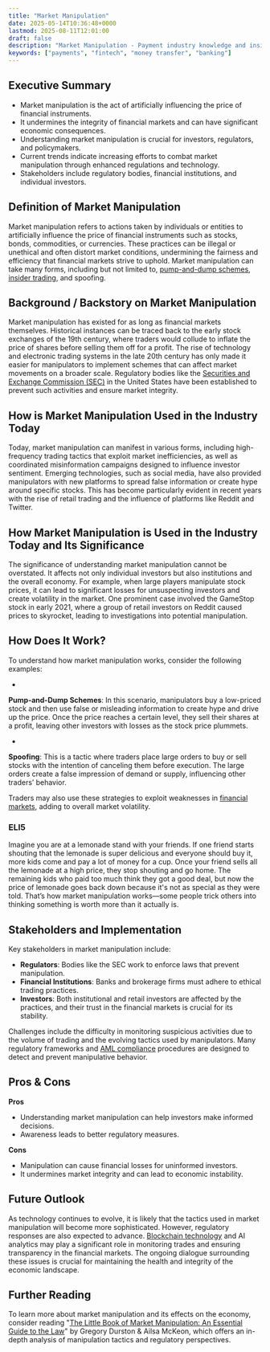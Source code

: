 ```yaml
---
title: "Market Manipulation"
date: 2025-05-14T10:36:48+0000
lastmod: 2025-08-11T12:01:00
draft: false
description: "Market Manipulation - Payment industry knowledge and insights"
keywords: ["payments", "fintech", "money transfer", "banking"]
---
```


## Executive Summary

- Market manipulation is the act of artificially influencing the price of financial instruments.
- It undermines the integrity of financial markets and can have significant economic consequences.
- Understanding market manipulation is crucial for investors, regulators, and policymakers.
- Current trends indicate increasing efforts to combat market manipulation through enhanced regulations and technology.
- Stakeholders include regulatory bodies, financial institutions, and individual investors.

## Definition of Market Manipulation
Market manipulation refers to actions taken by individuals or entities to artificially influence the price of financial instruments such as stocks, bonds, commodities, or currencies. These practices can be illegal or unethical and often distort market conditions, undermining the fairness and efficiency that financial markets strive to uphold. Market manipulation can take many forms, including but not limited to, [pump-and-dump schemes](https://faisalkhanllc.xyz/resources/payments-wiki/pump-and-dump-schemes/), [insider trading](https://faisalkhanllc.xyz/resources/payments-wiki/i/insider-trading/), and spoofing.

## Background / Backstory on Market Manipulation
Market manipulation has existed for as long as financial markets themselves. Historical instances can be traced back to the early stock exchanges of the 19th century, where traders would collude to inflate the price of shares before selling them off for a profit. The rise of technology and electronic trading systems in the late 20th century has only made it easier for manipulators to implement schemes that can affect market movements on a broader scale. Regulatory bodies like the [Securities and Exchange Commission (SEC)](https://faisalkhanllc.xyz/resources/payments-wiki/f/financial-regulator/) in the United States have been established to prevent such activities and ensure market integrity.

## How is Market Manipulation Used in the Industry Today
Today, market manipulation can manifest in various forms, including high-frequency trading tactics that exploit market inefficiencies, as well as coordinated misinformation campaigns designed to influence investor sentiment. Emerging technologies, such as social media, have also provided manipulators with new platforms to spread false information or create hype around specific stocks. This has become particularly evident in recent years with the rise of retail trading and the influence of platforms like Reddit and Twitter.

## How Market Manipulation is Used in the Industry Today and Its Significance
The significance of understanding market manipulation cannot be overstated. It affects not only individual investors but also institutions and the overall economy. For example, when large players manipulate stock prices, it can lead to significant losses for unsuspecting investors and create volatility in the market. One prominent case involved the GameStop stock in early 2021, where a group of retail investors on Reddit caused prices to skyrocket, leading to investigations into potential manipulation.

## How Does It Work?
To understand how market manipulation works, consider the following examples:

- 
**Pump-and-Dump Schemes**: In this scenario, manipulators buy a low-priced stock and then use false or misleading information to create hype and drive up the price. Once the price reaches a certain level, they sell their shares at a profit, leaving other investors with losses as the stock price plummets.

- 
**Spoofing**: This is a tactic where traders place large orders to buy or sell stocks with the intention of canceling them before execution. The large orders create a false impression of demand or supply, influencing other traders’ behavior.

Traders may also use these strategies to exploit weaknesses in [financial markets](https://faisalkhanllc.xyz/resources/payments-wiki/f/financial-markets/), adding to overall market volatility.

### ELI5
Imagine you are at a lemonade stand with your friends. If one friend starts shouting that the lemonade is super delicious and everyone should buy it, more kids come and pay a lot of money for a cup. Once your friend sells all the lemonade at a high price, they stop shouting and go home. The remaining kids who paid too much think they got a good deal, but now the price of lemonade goes back down because it's not as special as they were told. That’s how market manipulation works—some people trick others into thinking something is worth more than it actually is.

## Stakeholders and Implementation
Key stakeholders in market manipulation include:

- **Regulators**: Bodies like the SEC work to enforce laws that prevent manipulation.
- **Financial Institutions**: Banks and brokerage firms must adhere to ethical trading practices.
- **Investors**: Both institutional and retail investors are affected by the practices, and their trust in the financial markets is crucial for its stability.

Challenges include the difficulty in monitoring suspicious activities due to the volume of trading and the evolving tactics used by manipulators. Many regulatory frameworks and [AML compliance](https://faisalkhanllc.xyz/resources/payments-wiki/a/aml-compliance/) procedures are designed to detect and prevent manipulative behavior.

## Pros & Cons
**Pros**

- Understanding market manipulation can help investors make informed decisions.
- Awareness leads to better regulatory measures.

**Cons**

- Manipulation can cause financial losses for uninformed investors.
- It undermines market integrity and can lead to economic instability.

## Future Outlook
As technology continues to evolve, it is likely that the tactics used in market manipulation will become more sophisticated. However, regulatory responses are also expected to advance. [Blockchain technology](https://faisalkhanllc.xyz/resources/payments-wiki/b/blockchain-technology/) and AI analytics may play a significant role in monitoring trades and ensuring transparency in the financial markets. The ongoing dialogue surrounding these issues is crucial for maintaining the health and integrity of the economic landscape.

## Further Reading
To learn more about market manipulation and its effects on the economy, consider reading "[The Little Book of Market Manipulation: An Essential Guide to the Law](https://www.goodreads.com/book/show/55082890-the-little-book-of-market-manipulation)" by Gregory Durston & Ailsa McKeon, which offers an in-depth analysis of manipulation tactics and regulatory perspectives.